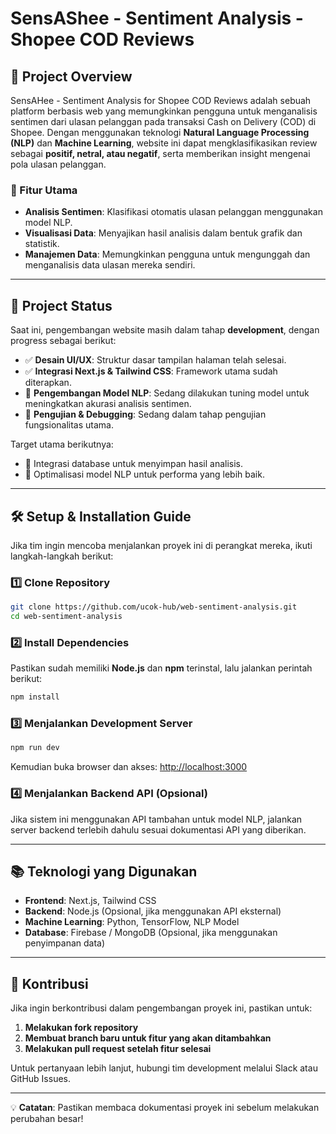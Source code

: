 # SensAShee - Sentiment Analysis - Shopee COD Reviews

## 📌 Project Overview

SensAHee - Sentiment Analysis for Shopee COD Reviews adalah sebuah platform berbasis web yang memungkinkan pengguna untuk menganalisis sentimen dari ulasan pelanggan pada transaksi Cash on Delivery (COD) di Shopee. Dengan menggunakan teknologi **Natural Language Processing (NLP)** dan **Machine Learning**, website ini dapat mengklasifikasikan review sebagai **positif, netral, atau negatif**, serta memberikan insight mengenai pola ulasan pelanggan.

### 🎯 Fitur Utama

- **Analisis Sentimen**: Klasifikasi otomatis ulasan pelanggan menggunakan model NLP.
- **Visualisasi Data**: Menyajikan hasil analisis dalam bentuk grafik dan statistik.
- **Manajemen Data**: Memungkinkan pengguna untuk mengunggah dan menganalisis data ulasan mereka sendiri.

---

## 🚀 Project Status

Saat ini, pengembangan website masih dalam tahap **development**, dengan progress sebagai berikut:

- ✅ **Desain UI/UX**: Struktur dasar tampilan halaman telah selesai.
- ✅ **Integrasi Next.js & Tailwind CSS**: Framework utama sudah diterapkan.
- 🔄 **Pengembangan Model NLP**: Sedang dilakukan tuning model untuk meningkatkan akurasi analisis sentimen.
- 🔄 **Pengujian & Debugging**: Sedang dalam tahap pengujian fungsionalitas utama.

Target utama berikutnya:

- 📌 Integrasi database untuk menyimpan hasil analisis.
- 📌 Optimalisasi model NLP untuk performa yang lebih baik.

---

## 🛠️ Setup & Installation Guide

Jika tim ingin mencoba menjalankan proyek ini di perangkat mereka, ikuti langkah-langkah berikut:

### 1️⃣ **Clone Repository**

```bash
git clone https://github.com/ucok-hub/web-sentiment-analysis.git
cd web-sentiment-analysis
```

### 2️⃣ **Install Dependencies**

Pastikan sudah memiliki **Node.js** dan **npm** terinstal, lalu jalankan perintah berikut:

```bash
npm install
```

### 3️⃣ **Menjalankan Development Server**

```bash
npm run dev
```

Kemudian buka browser dan akses:
[http://localhost:3000](http://localhost:3000)

### 4️⃣ **Menjalankan Backend API (Opsional)**

Jika sistem ini menggunakan API tambahan untuk model NLP, jalankan server backend terlebih dahulu sesuai dokumentasi API yang diberikan.

---

## 📚 Teknologi yang Digunakan

- **Frontend**: Next.js, Tailwind CSS
- **Backend**: Node.js (Opsional, jika menggunakan API eksternal)
- **Machine Learning**: Python, TensorFlow, NLP Model
- **Database**: Firebase / MongoDB (Opsional, jika menggunakan penyimpanan data)

---

## 🤝 Kontribusi

Jika ingin berkontribusi dalam pengembangan proyek ini, pastikan untuk:

1. **Melakukan fork repository**
2. **Membuat branch baru untuk fitur yang akan ditambahkan**
3. **Melakukan pull request setelah fitur selesai**

Untuk pertanyaan lebih lanjut, hubungi tim development melalui Slack atau GitHub Issues.

---

💡 **Catatan**: Pastikan membaca dokumentasi proyek ini sebelum melakukan perubahan besar!

